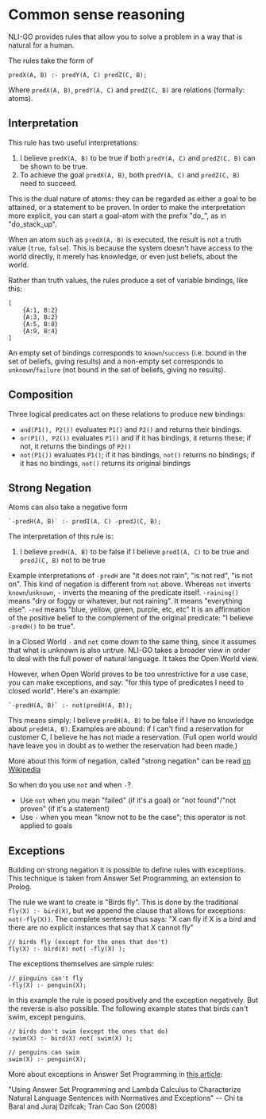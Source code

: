 # Common sense reasoning

NLI-GO provides rules that allow you to solve a problem in a way that is natural for a human.

The rules take the form of 

    predX(A, B) :- predY(A, C) predZ(C, B);
    
Where `predX(A, B)`, `predY(A, C)` and `predZ(C, B)` are relations (formally: atoms).    
    
## Interpretation    
    
This rule has two useful interpretations:

1) I believe `predX(A, B)` to be true if both `predY(A, C)` and `predZ(C, B)` can be shown to be true.
2) To achieve the goal `predX(A, B)`, both `predY(A, C)` and `predZ(C, B)` need to succeed.

This is the dual nature of atoms: they can be regarded as either a goal to be attained, or a statement to be proven. In order to make the interpretation more explicit, you can start a goal-atom with the prefix "do_", as in "do_stack_up".

When an atom such as `predX(A, B)` is executed, the result is not a truth value (`true`, `false`). This is because the system doesn't have access to the world directly, it merely has knowledge, or even just beliefs, about the world.   
  
 Rather than truth values, the rules produce a set of variable bindings, like this:
    
    [
        {A:1, B:2}
        {A:3, B:2}
        {A:5, B:8}
        {A:9, B:4}
    ]
         
An empty set of bindings corresponds to `known`/`success` (i.e. bound in the set of beliefs, giving results) and a non-empty set corresponds to `unknown`/`failure` (not bound in the set of beliefs, giving no results).

## Composition

Three logical predicates act on these relations to produce new bindings:

* `and(P1(), P2())` evaluates `P1()` and `P2()` and returns their bindings.
* `or(P1(), P2())` evaluates `P1()` and if it has bindings, it returns these; if not, it returns the bindings of `P2()`
* `not(P1())` evaluates `P1()`; if it has bindings, `not()` returns no bindings; if it has no bindings, `not()` returns its original bindings

## Strong Negation

Atoms can also take a negative form
    
    `-predH(A, B)` :- predI(A, C) -predJ(C, B);
             
The interpretation of this rule is: 

1) I believe `predH(A, B)` to be false if I believe `predI(A, C)` to be true and `predJ(C, B)` not to be true

Example interpretations of `-predH` are "it does not rain", "is not red", "is not on". This kind of negation is different from `not` above. Whereas `not` inverts `known`/`unknown`, `-` inverts the meaning of the predicate itself. `-raining()` means "dry or foggy or whatever, but not raining". It means "everything else". `-red` means "blue, yellow, green, purple, etc, etc" It is an affirmation of the positive belief to the complement of the original predicate: "I believe `-predH()` to be true". 

In a Closed World `-` and `not` come down to the same thing, since it assumes that what is unknown is also untrue. NLI-GO takes a broader view in order to deal with the full power of natural language. It takes the Open World view. 

However, when Open World proves to be too unrestrictive for a use case, you can make exceptions, and say: "for this type of predicates I need to closed world". Here's an example:

    `-predH(A, B)` :- not(predH(A, B));
    
This means simply: I believe `predH(A, B)` to be false if I have no knowledge about `predH(A, B)`. Examples are abound: if I can't find a reservation for customer C, I believe he has not made a reservation. (Full open world would have leave you in doubt as to wether the reservation had been made.)
     
More about this form of negation, called "strong negation" can be read [on Wikipedia](https://en.wikipedia.org/wiki/Stable_model_semantics#Strong_negation) 

So when do you use `not` and when `-`?

* Use `not` when you mean "failed" (if it's a goal) or "not found"/"not proven" (if it's a statement)
* Use `-` when you mean "know not to be the case"; this operator is not applied to goals

## Exceptions

Building on strong negation it is possible to define rules with exceptions. This technique is taken from Answer Set Programming, an extension to Prolog.

The rule we want to create is "Birds fly". This is done by the traditional `fly(X) :- bird(X)`, but we append the clause that allows for exceptions: `not(-fly(X))`. The complete sentense thus says: "X can fly if X is a bird and there are no explicit instances that say that X cannot fly"  

    // birds fly (except for the ones that don't)
    fly(X) :- bird(X) not( -fly(X) );
    
The exceptions themselves are simple rules:    
    
    // pinguins can't fly
    -fly(X) :- penguin(X);
    
In this example the rule is posed positively and the exception negatively. But the reverse is also possible. The following example states that birds can't swim, except penguins.

    // birds don't swim (except the ones that do)
    -swim(X) :- bird(X) not( swim(X) );
    
    // penguins can swim
    swim(X) :- penguin(X);    

More about exceptions in Answer Set Programming in [this article](https://www.aaai.org/Papers/AAAI/2008/AAAI08-130.pdf): 

"Using Answer Set Programming and Lambda Calculus to Characterize Natural Language Sentences with Normatives and Exceptions"
-- Chi ta Baral and Juraj Dzifcak; Tran Cao Son (2008)

